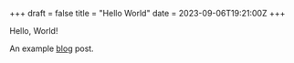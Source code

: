 +++
draft = false
title = "Hello World"
date = 2023-09-06T19:21:00Z
+++

Hello, World!

An example [blog][] post.

[blog]: https://en.wikipedia.org/wiki/Blog
